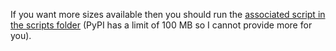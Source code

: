 If you want more sizes available then you should run the [associated script in the scripts folder](/scripts/generateNeTiles.py) (PyPI has a limit of 100 MB so I cannot provide more for you).
